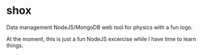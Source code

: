 # shox

Data management NodeJS/MongoDB web tool for physics with a fun logo.

At the moment, this is just a fun NodeJS excercise while I have time to learn things.

